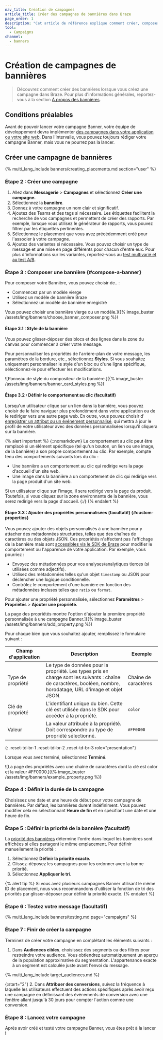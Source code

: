 ```yaml
---
nav_title: Création de campagnes
article_title: Créer des campagnes de bannières dans Braze
page_order: 1
description: "Cet article de référence explique comment créer, composer, configurer et envoyer des bannières à l'aide des campagnes Braze."
tool:
  - Campaigns
channel:
  - banners
---
```


# Création de campagnes de bannières

> Découvrez comment créer des bannières lorsque vous créez une campagne dans Braze. Pour plus d'informations générales, reportez-vous à la section [À propos des bannières]({{site.baseurl}}/user_guide/message_building_by_channel/banners).

## Conditions préalables

Avant de pouvoir lancer votre campagne Banner, votre équipe de développement devra implémenter [des campagnes dans votre application ou votre site web]({{site.baseurl}}/developer_guide/banners/creating_placements/). Dans l'intervalle, vous pouvez toujours rédiger votre campagne Banner, mais vous ne pourrez pas la lancer.

## Créer une campagne de bannières

{% multi_lang_include banners/creating_placements.md section="user" %}

### Étape 2 : Créer une campagne

1. Allez dans **Messagerie** > **Campagnes** et sélectionnez **Créer une campagne.**
2. Sélectionnez la **bannière**.
3. Donnez à votre campagne un nom clair et significatif.
4. Ajoutez des Teams et des tags si nécessaire. Les étiquettes facilitent la recherche de vos campagnes et permettent de créer des rapports. Par exemple, lorsque vous utilisez le générateur de rapports, vous pouvez filtrer par les étiquettes pertinentes.
5. Sélectionnez le placement que vous avez précédemment créé pour l'associer à votre campagne.
6. Ajoutez des variantes si nécessaire. Vous pouvez choisir un type de message et une mise en page différents pour chacun d'entre eux. Pour plus d'informations sur les variantes, reportez-vous au [test multivarié et au test A/B]({{site.baseurl}}/user_guide/engagement_tools/testing/multivariant_testing).

### Étape 3 : Composer une bannière {#compose-a-banner}

Pour composer votre Bannière, vous pouvez choisir de.. :

- Commencez par un modèle vierge
- Utilisez un modèle de bannière Braze
- Sélectionnez un modèle de bannière enregistré

Vous pouvez choisir une bannière vierge ou un modèle.]({% image_buster /assets/img/banners/choose_banner_composer.png %})

#### Étape 3.1 : Style de la bannière

Vous pouvez glisser-déposer des blocs et des lignes dans la zone du canvas pour commencer à créer votre message.

Pour personnaliser les propriétés de l'arrière-plan de votre message, les paramètres de la bordure, etc., sélectionnez **Styles**. Si vous souhaitez uniquement personnaliser le style d'un bloc ou d'une ligne spécifique, sélectionnez-le pour effectuer les modifications.

\![Panneau de style du compositeur de la bannière.]({% image_buster /assets/img/banners/banner_card_styles.png %})

#### Étape 3.2 : Définir le comportement au clic (facultatif)

Lorsqu'un utilisateur clique sur un lien dans la bannière, vous pouvez choisir de le faire naviguer plus profondément dans votre application ou de le rediriger vers une autre page web. En outre, vous pouvez choisir d' [enregistrer un attribut ou un événement personnalisé]({{site.baseurl}}/developer_guide/analytics/), qui mettra à jour le profil de votre utilisateur avec des données personnalisées lorsqu'il cliquera sur la bannière.

{% alert important %}
{::nomarkdown}
Le comportement au clic peut être remplacé si un élément spécifique (tel qu'un bouton, un lien ou une image, de la bannière) a son propre comportement au clic. Par exemple, compte tenu des comportements suivants lors du clic :<br><ul><li>Une bannière a un comportement au clic qui redirige vers la page d'accueil d'un site web.</li><li>Une image dans la bannière a un comportement de clic qui redirige vers la page produit d'un site web.</li></ul>Si un utilisateur clique sur l'image, il sera redirigé vers la page du produit. Toutefois, si vous cliquez sur la zone environnante de la bannière, vous serez redirigé vers la page d'accueil.
{:/}
{% endalert %}

#### Étape 3.3 : Ajouter des propriétés personnalisées (facultatif) {#custom-properties}

Vous pouvez ajouter des objets personnalisés à une bannière pour y attacher des métadonnées structurées, telles que des chaînes de caractères ou des objets JSON. Ces propriétés n'affectent pas l'affichage de la bannière mais sont [accessibles via le SDK de Braze]({{site.baseurl}}/developer_guide/banners/placements/) pour modifier le comportement ou l'apparence de votre application. Par exemple, vous pourriez :

- Envoyez des métadonnées pour vos analyses/analytiques tierces (si utilisées comme adjectifs).
- Utilisez des métadonnées telles qu'un objet `timestamp` ou JSON pour déclencher une logique conditionnelle.
- Contrôlez le comportement d'une bannière en fonction des métadonnées incluses telles que `ratio` ou `format`.

Pour ajouter une propriété personnalisée, sélectionnez **Paramètres** > **Propriétés** > **Ajouter une propriété.**

La page des propriétés montre l'option d'ajouter la première propriété personnalisée à une campagne Banner.]({% image_buster /assets/img/banners/add_property.png %})

Pour chaque bien que vous souhaitez ajouter, remplissez le formulaire suivant :

| Champ d'application | Description | Exemple |
|-------|-------------|---------|
| Type de propriété | Le type de données pour la propriété. Les types pris en charge sont les suivants : chaîne de caractères, booléen, nombre, horodatage, URL d'image et objet JSON. | Chaîne de caractères |
| Clé de propriété | L'identifiant unique du bien. Cette clé est utilisée dans le SDK pour accéder à la propriété. | `color` |
| Valeur | La valeur attribuée à la propriété. Doit correspondre au type de propriété sélectionné. | `#FF0000` |
{: .reset-td-br-1 .reset-td-br-2 .reset-td-br-3 role="presentation"}

Lorsque vous avez terminé, sélectionnez **Terminé**.

\![La page des propriétés avec une chaîne de caractères dont la clé est color et la valeur #FF0000.]({% image_buster /assets/img/banners/example_property.png %})

### Étape 4 : Définir la durée de la campagne

Choisissez une date et une heure de début pour votre campagne de bannières. Par défaut, les bannières durent indéfiniment. Vous pouvez modifier cela en sélectionnant **Heure de fin** et en spécifiant une date et une heure de fin.

### Étape 5 : Définir la priorité de la bannière (facultatif)

La [priorité des bannières]({{site.baseurl}}/user_guide/message_building_by_channel/banners/#priority) détermine l'ordre dans lequel les bannières sont affichées si elles partagent le même emplacement. Pour définir manuellement la priorité :

1. Sélectionnez **Définir la priorité exacte.**
2. Glissez-déposez les campagnes pour les ordonner avec la bonne priorité.
3. Sélectionnez **Appliquer le tri**.

{% alert tip %}
Si vous avez plusieurs campagnes Banner utilisant le même ID de placement, nous vous recommandons d'utiliser la fonction de tri des priorités par glisser-déposer pour définir la priorité exacte.
{% endalert %}

### Étape 6 : Testez votre message (facultatif)

{% multi_lang_include banners/testing.md page="campaigns" %}

### Étape 7 : Finir de créer la campagne

Terminez de créer votre campagne en complétant les éléments suivants :

1. Dans **Audiences cibles**, choisissez des segments ou des filtres pour restreindre votre audience. Vous obtiendrez automatiquement un aperçu de la population approximative du segmentation. L'appartenance exacte à un segment est calculée juste avant l'envoi du message.

{% multi_lang_include target_audiences.md %}

{:start="2"}
2\. Dans **Attribuer des conversions**, suivez la fréquence à laquelle les utilisateurs effectuent des actions spécifiques après avoir reçu une campagne en définissant des événements de conversion avec une fenêtre allant jusqu'à 30 jours pour compter l'action comme une conversion.

### Étape 8 : Lancez votre campagne

Après avoir créé et testé votre campagne Banner, vous êtes prêt à la lancer !
